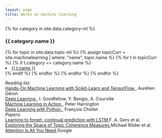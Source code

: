 ```yaml
---
layout: page
title: Works on machine learning
---
```


{% for category in site.data.category-ml %}

<h3>{{ category.name }}</h3>
<u1>
    {% for topic in site.data.topic-ml %}
        {% assign topicCurr = site.machinelearning | where: "name", topic.name %}
        {% for t in topicCurr %}
            {% if t.category == category.name %}
                <li class="nobull">
                    <a class="cleanLink" href="{{ t.url }}">{{ t.name }}</a>
                </li>
            {% endif %}
        {% endfor %}
    {% endfor %}
</u1>
{% endfor %}

<br>


<i>Reading list</i>:
<br>
<a class="cleanLinkSource" href="https://www.lpsm.paris/pageperso/has/source/Hand-on-ML.pdf">
    Hands-On Machine Learning with Scikit-Learn and TensorFlow </a>, Aurélien Géron
<br>
<a class="cleanLinkSource" href="https://www.deeplearningbook.org/">
    Deep Learning </a>, I. Goodfellow, Y. Bengio, A. Courville
<br>
<a class="cleanLinkSource" href="https://www.cs.huji.ac.il/~shais/UnderstandingMachineLearning/understanding-machine-learning-theory-algorithms.pdf">
    Machine Learning in Action </a>, Peter Harrington 
<br>
<a class="cleanLinkSource" href="http://faculty.neu.edu.cn/yury/AAI/Textbook/Deep%20Learning%20with%20Python.pdf">
    Deep Learning with Python </a>, François Chollet
<br>
<i>Papers</i>:
<br>
<a class="cleanLinkSource" href="http://citeseerx.ist.psu.edu/viewdoc/download?doi=10.1.1.55.5709&amp;rep=rep1&amp;type=pdf" rel="nofollow">Learning to forget, continual prediction with LSTM </a>  F. A. Gers et al.
<br>
<a class="cleanLinkSource" href="https://svn.aksw.org/papers/2015/WSDM_Topic_Evaluation/public.pdf">Exploring the Space of Topic Coherence Measures </a> Michael Röder et al.
<br>
<a class="cleanLinkSource" href="https://arxiv.org/pdf/1706.03762.pdf">Attention Is All You Need </a> Google 

